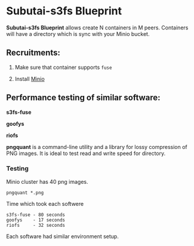 # Subutai-s3fs Blueprint 

**Subutai-s3fs Blueprint** allows create N containers in M peers. Containers will have a directory which is sync with your Minio bucket.

## Recruitments:

1) Make sure that container supports `fuse`

2) Install [Minio](https://bazaar.subutai.io/products/1437)


## Performance testing of similar software:

**s3fs-fuse** 

**goofys**

**riofs**


**pngquant** is a command-line utility and a library for lossy compression of PNG images. It is ideal to test read and write speed for directory.

### Testing 
  Minio cluster has 40 png images.

```shell
pngquant *.png
```

Time which took each softwere

```
s3fs-fuse - 80 seconds
goofys    - 17 seconds
riofs     - 32 seconds
```


Each software had similar environment setup.

